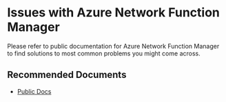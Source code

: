 <properties
  pagetitle="Issues with Azure Network Function Manager"
  description=""
  service=""
  resource=""
  ms.author="swtiwari"
  selfhelptype="Generic"
  supporttopicids="32789650,32730208,32789654,32730209,32730210,32789655,32730211,32730212,32789656,32730215,32789649,32730213,32730214,32789652,32789653,32789658"
  productpesids="17043"
  cloudenvironments="public"
  disableclouds="blackforest,fairfax,mooncake,usnat,ussec"
  articleid="210aa209-f8d6-40de-835b-c798e9ef9e91"
  ownershipid="CloudNet_Mec" />
# Issues with Azure Network Function Manager

Please refer to public documentation for Azure Network Function Manager to find solutions to most common problems you might come across.


## **Recommended Documents**

* [Public Docs](https://docs.microsoft.com/en-us/azure/network-functions-manager/overview?branch=pr-en-us-151155)